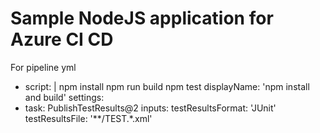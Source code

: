 # Sample NodeJS application for Azure CI CD

For pipeline yml

- script: |
  npm install
  npm run build
  npm test
 displayName: 'npm install and build'
settings:
- task: PublishTestResults@2
  inputs: 
    testResultsFormat: 'JUnit'
    testResultsFile: '**/TEST.*.xml'
